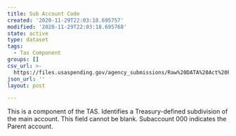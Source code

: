 ```yaml
---
title: Sub Account Code
created: '2020-11-29T22:03:18.695757'
modified: '2020-11-29T22:03:18.695768'
state: active
type: dataset
tags:
  - Tas Component
groups: []
csv_url: >-
  https://files.usaspending.gov/agency_submissions/Raw%20DATA%20Act%20Files/index.html
json_url: ''
layout: post

---
```

This is a component of the TAS. Identifies a Treasury-defined subdivision of the main account. This field cannot be blank. Subaccount 000 indicates the Parent account.
